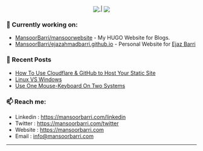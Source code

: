 <p align="center"><a href="https://github.com/anuraghazra/github-readme-stats">
  <img align="center" src="https://github-readme-stats.vercel.app/api?username=MansoorBarri&show_icons=true&theme=dark&hide_border=true" />
</a> | <a href="https://github.com/anuraghazra/github-readme-stats"><img align="center" src="https://github-readme-stats.vercel.app/api/top-langs/?username=MansoorBarri&layout=compact&theme=dark&hide_border=true" /></a></p>

### 👷 Currently working on: 
- [MansoorBarri/mansoorwebsite](https://github.com/MansoorBarri/website.git) - My HUGO Website for Blogs.
- [MansoorBarri/ejazahmadbarri.github.io](https://github.com/mansoorbarri/ejazahmadbarri.github.io) - Personal Website for [Ejaz Barri](https://www.linkedin.com/in/ejazahmadbarri017/)

### 📰 Recent Posts

- [How To Use Cloudflare & GitHub to Host Your Static Site](https://mansoorbarri.com/how-to/cloudflare-hugo/)
- [Linux VS Windows](https://mansoorbarri.com/articles/linux-vs-windows/)
- [Use One Mouse-Keyboard On Two Systems](https://mansoorbarri.com/how-to/one-keyboard-mouse/)


### 📫 Reach me:
  - Linkedin  : <https://mansoorbarri.com/linkedin>
  - Twitter   : <https://mansoorbarri.com/twitter>
  - Website   : <https://mansoorbarri.com>
  - Email     : [info@mansoorbarri.com](mailto:info@mansoorbarri.com)


---
